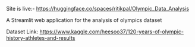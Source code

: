 Site is live:-  https://huggingface.co/spaces/ritikpal/Olympic_Data_Analysis

A Streamlit web application for the analysis of olympics dataset

Dataset Link: https://www.kaggle.com/heesoo37/120-years-of-olympic-history-athletes-and-results

